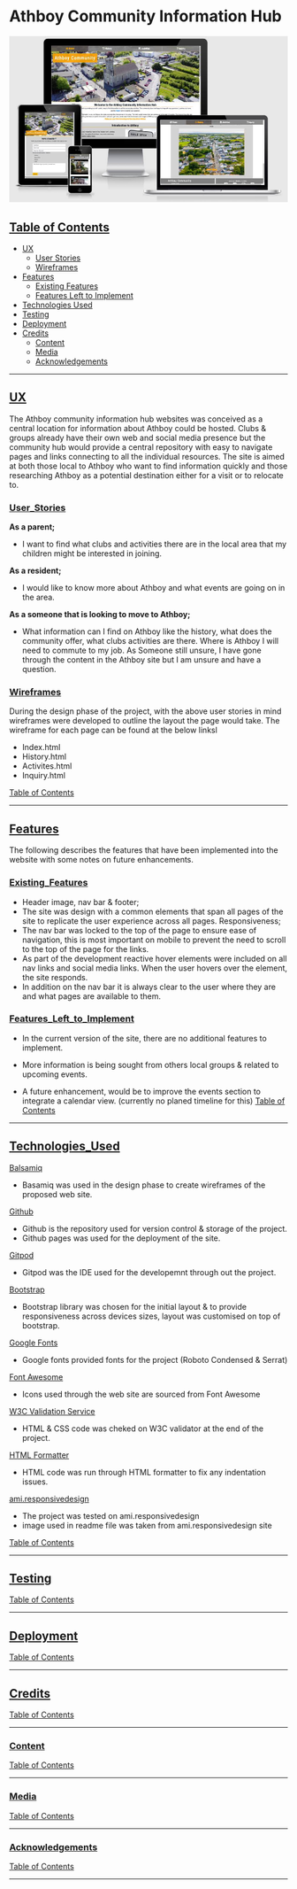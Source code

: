 # **Athboy Community Information Hub** 
<img src="/development_assets/athboy_community_hub.jpg">

## <ins>Table of Contents<ins>

- [UX](#UX) 
    - [User Stories](#User_Stories)
    - [Wireframes](#Wireframes)
- [Features](#Features)
    - [Existing Features](#Existing_Features)
    - [Features Left to Implement](#Features_Left_to_Implement)
- [Technologies Used](#Technologies_Used)
- [Testing](#Testing)
- [Deployment](#Deployment)
- [Credits](#Credits)
    - [Content](#Content)
    - [Media](#Media)
    - [Acknowledgements](#Acknowledgements)


- - - -
## **<ins>UX</ins>**
The Athboy community information hub websites was conceived as a central location for information about Athboy could be hosted. Clubs & groups 
already have their own web and social media presence but the community hub would provide a central repository with easy to navigate pages and 
links connecting to all the individual resources. The site is aimed at both those local to Athboy who want to find information quickly and 
those researching Athboy as a potential destination either for a visit or to relocate to. 

### <ins>User_Stories</ins>

**As a parent;**
- I want to find what clubs and activities there are in the local area that my children might be interested in joining.

**As a resident;**
- I would like to know more about Athboy and what events are going on in the area.

**As a someone that is looking to move to Athboy;**
- What information can I find on Athboy like the history, what does the community offer, what clubs activities are there. Where is Athboy I will need to commute to my job.
As Someone still unsure, I have gone through the content in the Athboy site but I am unsure and have a question. 

### <ins>Wireframes</ins>
During the design phase of the project, with the above user stories in mind wireframes were developed to outline the layout the page would take.
The wireframe for each page can be found at the below linksl

- Index.html
- History.html
- Activites.html
- Inquiry.html

[Table of Contents](#contents)
- - - -
## **<ins>Features</ins>**
The following describes the features that have been implemented into the website with some notes on future enhancements.
### <ins>Existing_Features</ins>
- Header image, nav bar & footer;
- The site was design with a common elements that span all pages of the site to replicate the user experience across all pages.
Responsiveness;
- The nav bar was locked to the top of the page to ensure ease of navigation, this is most important on mobile to prevent the need to scroll to the top of the page for the links.
- As part of the development reactive hover elements were included on all nav links and social media links. When the user hovers over the element, the site responds.
- In addition on the nav bar it is always clear to the user where they are and what pages are available to them. 

### <ins>Features_Left_to_Implement</ins>
- In the current version of the site, there are no additional features to implement.
- More information is being sought from others local groups & related to upcoming events.

- A future enhancement, would be to improve the events section to integrate a calendar view. (currently no planed timeline for this)
[Table of Contents](#contents)
- - - -
## <ins>Technologies_Used</ins>
[Balsamiq](#https://balsamiq.com/wireframes/)
- Basamiq was used in the design phase to create wireframes of the proposed web site.

[Github](#https://github.com/)
- Github is the repository used for version control & storage of the project.
- Github pages was used for the deployment of the site.

[Gitpod](#https://www.gitpod.io/)
- Gitpod was the IDE used for the developemnt through out the project.

[Bootstrap](#https://getbootstrap.com/)
- Bootstrap library was chosen for the initial layout & to provide responsiveness across devices sizes, layout was customised on top of bootstrap.

[Google Fonts](#https://fonts.google.com/)
- Google fonts provided fonts for the project (Roboto Condensed & Serrat)

[Font Awesome](#https://fontawesome.com/)
- Icons used through the web site are sourced from Font Awesome

[W3C Validation Service](#https://validator.w3.org/)
- HTML & CSS code was cheked on W3C validator at the end of the project.

[HTML Formatter](#https://webformatter.com/html)
- HTML code was run through HTML formatter to fix any indentation issues.

[ami.responsivedesign](#http://ami.responsivedesign.is/#)
- The project was tested on ami.responsivedesign
- image used in readme file was taken from ami.responsivedesign site


[Table of Contents](#contents)
- - - -
## <ins>Testing</ins>

[Table of Contents](#contents)
- - - -

## <ins>Deployment</ins>

[Table of Contents](#contents)
- - - -

## <ins>Credits</ins>

[Table of Contents](#contents)
- - - -

### <ins>Content</ins>

[Table of Contents](#contents)
- - - -

### <ins>Media</ins>

[Table of Contents](#contents)
- - - -

### <ins>Acknowledgements</ins>

[Table of Contents](#contents)
- - - -

